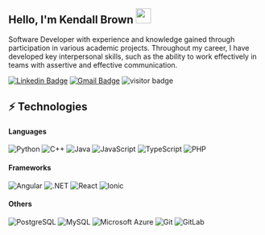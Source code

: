 ## Hello, I'm Kendall Brown <img src="https://raw.githubusercontent.com/aemmadi/aemmadi/master/wave.gif" width="30">

Software Developer with experience and knowledge gained through participation in various academic projects. Throughout my career, I have developed key interpersonal skills, such as the ability to work effectively in teams with assertive and effective communication.

[![Linkedin Badge](https://img.shields.io/badge/-KendallBrown-blue?style=flat-square&logo=Linkedin&logoColor=white&link=https://www.linkedin.com/in/anirudhemmadi/)](https://www.linkedin.com/in/anirudhemmadi/)
[![Gmail Badge](https://img.shields.io/badge/-kenbrojim21@gmail.com-c14438?style=flat-square&logo=Gmail&logoColor=white&link=mailto:kanna6501@gmail.com)](mailto:kenbrojim21@gmail.com)
![visitor badge](https://visitor-badge.laobi.icu/badge?page_id=Kendall2106.visitor-badge)

## ⚡ Technologies

#### Languages
![Python](https://img.shields.io/badge/-Python-black?style=flat-square&logo=Python)
![C++](https://img.shields.io/badge/-C++-00599C?style=flat-square&logo=c)
![Java](https://img.shields.io/badge/-java-E34A86?style=flat-square&logo=java)
![JavaScript](https://img.shields.io/badge/-JavaScript-black?style=flat-square&logo=javascript)
![TypeScript](https://img.shields.io/badge/-TypeScript-007ACC?style=flat-square&logo=typescript&logoColor=white)
![PHP](https://img.shields.io/badge/-PHP-black?style=flat-square&logo=PHP)


#### Frameworks
![Angular](https://img.shields.io/badge/-Angular-E34F26?style=flat-square&logo=Angular&logoColor=white)
![.NET](https://img.shields.io/badge/-.NET-1572B6?style=flat-square&logo=.NET)
![React](https://img.shields.io/badge/-React-563D7C?style=flat-square&logo=React)
![Ionic](https://img.shields.io/badge/-Ionic-black?style=flat-square&logo=Ionic)



#### Others
![PostgreSQL](https://img.shields.io/badge/-PostgreSQL-336791?style=flat-square&logo=postgresql)
![MySQL](https://img.shields.io/badge/-MySQL-black?style=flat-square&logo=mysql)
![Microsoft Azure](https://img.shields.io/badge/Microsoft%20Azure-232F7E?style=flat-square&logo=microsoft-azure)
![Git](https://img.shields.io/badge/-Git-black?style=flat-square&logo=git)
![GitLab](https://img.shields.io/badge/-GitLab-FCA121?style=flat-square&logo=gitlab)



